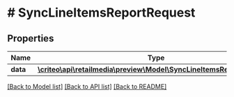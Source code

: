 # # SyncLineItemsReportRequest

## Properties

Name | Type | Description | Notes
------------ | ------------- | ------------- | -------------
**data** | [**\criteo\api\retailmedia\preview\Model\SyncLineItemsReportResource**](SyncLineItemsReportResource.md) |  | [optional]

[[Back to Model list]](../../README.md#models) [[Back to API list]](../../README.md#endpoints) [[Back to README]](../../README.md)
